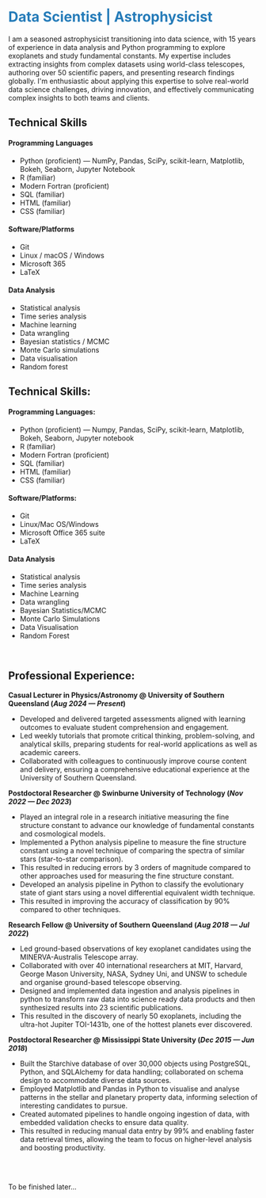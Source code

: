 <h1 style="color:#267CB9;">Data Scientist | Astrophysicist</h1>

<p class="summary">
I am a seasoned astrophysicist transitioning into data science, with 15 years of experience in data analysis and Python programming to explore exoplanets and study fundamental constants. My expertise includes extracting insights from complex datasets using world-class telescopes, authoring over 50 scientific papers, and presenting research findings globally. I'm enthusiastic about applying this expertise to solve real-world data science challenges, driving innovation, and effectively communicating complex insights to both teams and clients.
</p>

<h2 class="section-title">Technical Skills</h2>
<div class="skills">

  <h4>Programming Languages</h4>
  <ul class="compact">
    <li>Python (proficient) — NumPy, Pandas, SciPy, scikit-learn, Matplotlib, Bokeh, Seaborn, Jupyter Notebook</li>
    <li>R (familiar)</li>
    <li>Modern Fortran (proficient)</li>
    <li>SQL (familiar)</li>
    <li>HTML (familiar)</li>
    <li>CSS (familiar)</li>
  </ul>

  <h4>Software/Platforms</h4>
  <ul class="compact cols-2">
    <li>Git</li>
    <li>Linux / macOS / Windows</li>
    <li>Microsoft 365</li>
    <li>LaTeX</li>
  </ul>

  <h4>Data Analysis</h4>
  <ul class="compact cols-2">
    <li>Statistical analysis</li>
    <li>Time series analysis</li>
    <li>Machine learning</li>
    <li>Data wrangling</li>
    <li>Bayesian statistics / MCMC</li>
    <li>Monte Carlo simulations</li>
    <li>Data visualisation</li>
    <li>Random forest</li>
  </ul>

</div>









## Technical Skills:
#### Programming Languages:
- Python (proficient) — Numpy, Pandas, SciPy, scikit-learn, Matplotlib, Bokeh, Seaborn, Jupyter notebook
- R (familiar)
- Modern Fortran (proficient)
- SQL (familiar)
- HTML (familiar)
- CSS (familiar)

#### Software/Platforms:
- Git
- Linux/Mac OS/Windows
- Microsoft Office 365 suite
- LaTeX

#### Data Analysis
- Statistical analysis
- Time series analysis
- Machine Learning
- Data wrangling
- Bayesian Statistics/MCMC
- Monte Carlo Simulations
- Data Visualisation
- Random Forest

<br/>

## Professional Experience:
**Casual Lecturer in Physics/Astronomy @ University of Southern Queensland (_Aug 2024 — Present_)**
- Developed and delivered targeted assessments aligned with learning outcomes to evaluate student comprehension and engagement.
- Led weekly tutorials that promote critical thinking, problem-solving, and analytical skills, preparing students for real-world applications as well as academic careers.
- Collaborated with colleagues to continuously improve course content and delivery, ensuring a comprehensive educational experience at the University of Southern Queensland.

**Postdoctoral Researcher @ Swinburne University of Technology (_Nov 2022 — Dec 2023_)**
- Played an integral role in a research initiative measuring the fine structure constant to advance our knowledge of fundamental constants and cosmological models.
- Implemented a Python analysis pipeline to measure the fine structure constant using a novel technique of comparing the spectra of similar stars (star-to-star comparison).
- This resulted in reducing errors by 3 orders of magnitude compared to other approaches used for measuring the fine structure constant.
- Developed an analysis pipeline in Python to classify the evolutionary state of giant stars using a novel differential equivalent width technique.
- This resulted in improving the accuracy of classification by 90% compared to other techniques.

**Research Fellow @ University of Southern Queensland (_Aug 2018 — Jul 2022_)**
- Led ground-based observations of key exoplanet candidates using the MINERVA-Australis Telescope array.
- Collaborated with over 40 international researchers at MIT, Harvard, George Mason University, NASA, Sydney Uni, and UNSW to schedule and organise ground-based telescope observing.
- Designed and implemented data ingestion and analysis pipelines in python to transform raw data into science ready data products and then synthesized results into 23 scientific publications.
- This resulted in the discovery of nearly 50 exoplanets, including the ultra-hot Jupiter TOI-1431b, one of the hottest planets ever discovered.

**Postdoctoral Researcher @ Mississippi State University (_Dec 2015 — Jun 2018_)**
- Built the Starchive database of over 30,000 objects using PostgreSQL, Python, and SQLAlchemy for data handling; collaborated on schema design to accommodate diverse data sources.
- Employed Matplotlib and Pandas in Python to visualise and analyse patterns in the stellar and planetary property data, informing selection of interesting candidates to pursue.
- Created automated pipelines to handle ongoing ingestion of data, with embedded validation checks to ensure data quality.
- This resulted in reducing manual data entry by 99% and enabling faster data retrieval times, allowing the team to focus on higher-level analysis and boosting productivity.


<br/>
<br/>

To be finished later...
